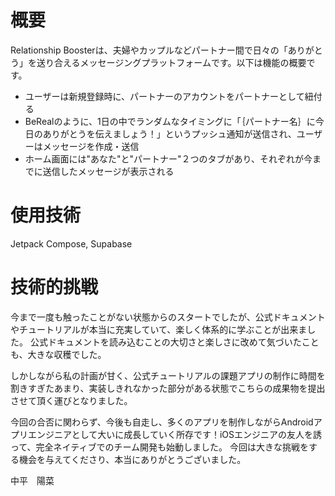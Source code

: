 # 概要

Relationship Boosterは、夫婦やカップルなどパートナー間で日々の「ありがとう」を送り合えるメッセージングプラットフォームです。以下は機能の概要です。
- ユーザーは新規登録時に、パートナーのアカウントをパートナーとして紐付る
- BeRealのように、1日の中でランダムなタイミングに「｛パートナー名｝に今日のありがとうを伝えましょう！」というプッシュ通知が送信され、ユーザーはメッセージを作成・送信
- ホーム画面には"あなた"と"パートナー"２つのタブがあり、それぞれが今までに送信したメッセージが表示される

# 使用技術

Jetpack Compose, Supabase

# 技術的挑戦

今まで一度も触ったことがない状態からのスタートでしたが、公式ドキュメントやチュートリアルが本当に充実していて、楽しく体系的に学ぶことが出来ました。
公式ドキュメントを読み込むことの大切さと楽しさに改めて気づいたことも、大きな収穫でした。

しかしながら私の計画が甘く、公式チュートリアルの課題アプリの制作に時間を割きすぎたあまり、実装しきれなかった部分がある状態でこちらの成果物を提出させて頂く運びとなりました。

今回の合否に関わらず、今後も自走し、多くのアプリを制作しながらAndroidアプリエンジニアとして大いに成長していく所存です！iOSエンジニアの友人を誘って、完全ネイティブでのチーム開発も始動しました。
今回は大きな挑戦をする機会を与えてくださり、本当にありがとうございました。

中平　陽菜
